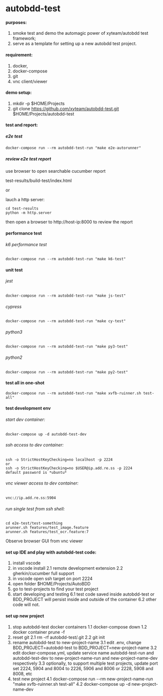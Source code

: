 # autobdd-test

#### purposes:
1. smoke test and demo the automagic power of xyteam/autobdd test framework;
2. serve as a template for setting up a new autobdd test project.

#### requirement:
1. docker,
2. docker-compose
3. git
4. vnc client/viewer

#### demo setup:
1. mkdir -p $HOME/Projects
2. git clone https://github.com/xyteam/autobdd-test.git $HOME/Projects/autobdd-test

#### test and report:
##### e2e test
```
docker-compose run --rm autobdd-test-run "make e2e-autorunner"
```
##### review e2e test report
use browser to open searchable cucumber report

test-results/build-test/index.html

or

lauch a http server:
```
cd test-results
python -m http.server
```
then open a browser to http://host-ip:8000
to review the report

#### performance test
###### k6 performance test
```
docker-compose run --rm autobdd-test-run "make k6-test"
```
#### unit test
###### jest
```
docker-compose run --rm autobdd-test-run "make js-test"
```
###### cypress
```
docker-compose run --rm autobdd-test-run "make cy-test"
```
###### python3
```
docker-compose run --rm autobdd-test-run "make py3-test"
```
###### python2
```
docker-compose run --rm autobdd-test-run "make py2-test"
```
#### test all in one-shot
```
docker-compose run --rm autobdd-test-run "make xvfb-ruinner.sh test-all"
```

#### test development env

###### start dev container:
```
docker-compose up -d autobdd-test-dev
```
###### ssh access to dev container:
```
ssh -o StrictHostKeyChecking=no localhost -p 2224
or
ssh -o StrictHostKeyChecking=no $USER@ip.add.re.ss -p 2224
default password is *ubuntu*
```
###### vnc viewer access to dev container:
```
vnc://ip.add.re.ss:5904
```
###### run single test from ssh shell:
```
cd e2e-test/test-something
arunner.sh features/test_image.feature
arunner.sh features/test_ocr.feature:7
```
Observe browser GUI from vnc viewer

#### set up IDE and play with autobdd-test code:
1. install vscode
2. in vscode install
   2.1 remote development extension
   2.2 gherkin/cucumber full support
3. in vscode open ssh target on port 2224
4. open folder $HOME/Projects/AutoBDD
5. go to test-projects to find your test project
6. start developing and testing
   6.1 test code saved inside autobdd-test or BDD_PROJECT will persist inside and outside of the container
   6.2 other code will not.

#### set up new project
1. stop autobdd-test docker containers
   1.1 docker-compose down
   1.2 docker container prune -f
2. reset git
   2.1 rm -rf autobdd-test/.git
   2.2 git init
3. rename autobdd-test to new-project-name
   3.1 edit .env, change BDD_PROJECT=autobdd-test to BDD_PROJECT=new-project-name
   3.2 edit docker-compose.yml, update service name autobdd-test-run and autobdd-test-dev to new-project-name-run and new-project-name-dev respectively
   3.3 optionally, to support multiple test projects, update port set 2224, 5904 and 8004 to 2226, 5906 and 8006 or 2228, 5908 and 8008, etc
4. test new project
   4.1 docker-compose run --rm new-project-name-run "make xvfb-ruinner.sh test-all"
   4.2 docker-compose up -d new-project-name-dev
